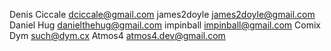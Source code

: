 Denis Ciccale <dciccale@gmail.com>
james2doyle <james2doyle@gmail.com>
Daniel Hug <danielthehug@gmail.com>
impinball <impinball@gmail.com>
Comix Dym <such@dym.cx>
Atmos4 <atmos4.dev@gmail.com>
